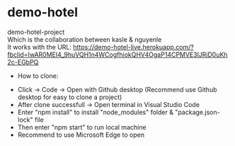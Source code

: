 # demo-hotel
demo-hotel-project 
<br/>
Which is the collaboration between kasle & nguyenle
<br/>
It works with the URL: https://demo-hotel-live.herokuapp.com/?fbclid=IwAR0MEI4_9huVQH1n4WCogfhiokQHV4OgaP14CPMVE3lJRiD0uKh2c-EGbPQ
<br/>
* How to clone:
- Click -> Code -> Open with Github desktop (Recommend use Github desktop for easy to clone a project)
- After clone successfull -> Open terminal in Visual Studio Code 
- Enter "npm install" to install "node_modules" folder & "package.json-lock" file
- Then enter "npm start" to run local machine
- Recommend to use Microsoft Edge to open
<br/>
